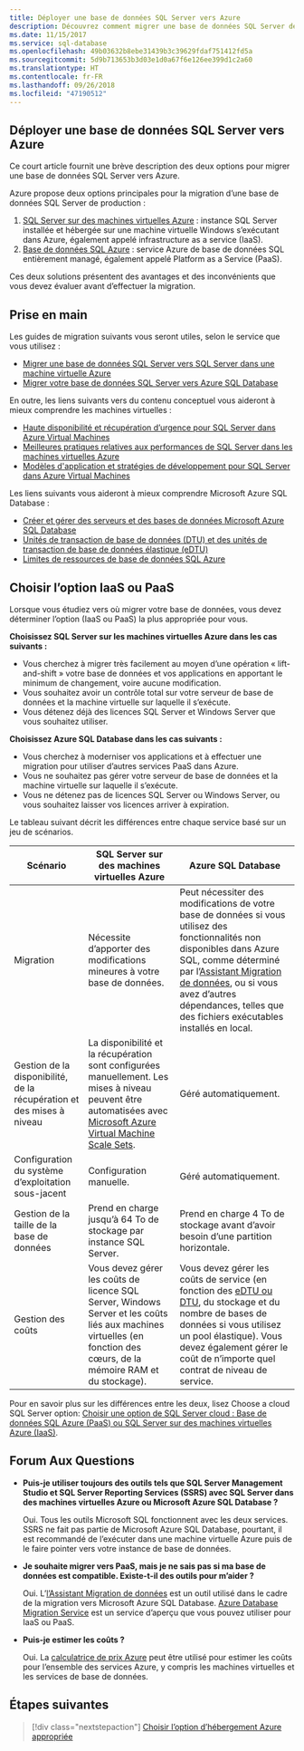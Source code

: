 ```yaml
---
title: Déployer une base de données SQL Server vers Azure
description: Découvrez comment migrer une base de données SQL Server depuis un serveur SQL local vers Azure.
ms.date: 11/15/2017
ms.service: sql-database
ms.openlocfilehash: 49b03632b8ebe31439b3c39629fdaf751412fd5a
ms.sourcegitcommit: 5d9b713653b3d03e1d0a67f6e126ee399d1c2a60
ms.translationtype: HT
ms.contentlocale: fr-FR
ms.lasthandoff: 09/26/2018
ms.locfileid: "47190512"
---
```

## <a name="migrate-a-sql-server-database-to-azure"></a>Déployer une base de données SQL Server vers Azure

Ce court article fournit une brève description des deux options pour migrer une base de données SQL Server vers Azure.

Azure propose deux options principales pour la migration d’une base de données SQL Server de production :

1. [SQL Server sur des machines virtuelles Azure](https://docs.microsoft.com/azure/virtual-machines/windows/sql/virtual-machines-windows-sql-server-iaas-overview) : instance SQL Server installée et hébergée sur une machine virtuelle Windows s’exécutant dans Azure, également appelé infrastructure as a service (IaaS).
2. [Base de données SQL Azure](https://docs.microsoft.com/azure/sql-database/sql-database-technical-overview) : service Azure de base de données SQL entièrement managé, également appelé Platform as a Service (PaaS).

Ces deux solutions présentent des avantages et des inconvénients que vous devez évaluer avant d’effectuer la migration.

## <a name="get-started"></a>Prise en main

Les guides de migration suivants vous seront utiles, selon le service que vous utilisez :

* [Migrer une base de données SQL Server vers SQL Server dans une machine virtuelle Azure](https://docs.microsoft.com/azure/virtual-machines/windows/sql/virtual-machines-windows-migrate-sql)
* [Migrer votre base de données SQL Server vers Azure SQL Database](https://docs.microsoft.com/azure/sql-database/sql-database-migrate-your-sql-server-database)

En outre, les liens suivants vers du contenu conceptuel vous aideront à mieux comprendre les machines virtuelles :

* [Haute disponibilité et récupération d’urgence pour SQL Server dans Azure Virtual Machines](https://docs.microsoft.com/azure/virtual-machines/windows/sql/virtual-machines-windows-sql-high-availability-dr)
* [Meilleures pratiques relatives aux performances de SQL Server dans les machines virtuelles Azure](https://docs.microsoft.com/azure/virtual-machines/windows/sql/virtual-machines-windows-sql-performance)
* [Modèles d'application et stratégies de développement pour SQL Server dans Azure Virtual Machines](https://docs.microsoft.com/azure/virtual-machines/windows/sql/virtual-machines-windows-sql-server-app-patterns-dev-strategies)

Les liens suivants vous aideront à mieux comprendre Microsoft Azure SQL Database :

* [Créer et gérer des serveurs et des bases de données Microsoft Azure SQL Database](https://docs.microsoft.com/azure/sql-database/sql-database-servers-databases)
* [Unités de transaction de base de données (DTU) et des unités de transaction de base de données élastique (eDTU)](https://docs.microsoft.com/azure/sql-database/sql-database-what-is-a-dtu)
* [Limites de ressources de base de données SQL Azure](https://docs.microsoft.com/azure/sql-database/sql-database-resource-limits)

## <a name="choosing-iaas-or-paas"></a>Choisir l’option IaaS ou PaaS

Lorsque vous étudiez vers où migrer votre base de données, vous devez déterminer l’option (IaaS ou PaaS) la plus appropriée pour vous.

**Choisissez SQL Server sur les machines virtuelles Azure dans les cas suivants :**

* Vous cherchez à migrer très facilement au moyen d’une opération « lift-and-shift » votre base de données et vos applications en apportant le minimum de changement, voire aucune modification.
* Vous souhaitez avoir un contrôle total sur votre serveur de base de données et la machine virtuelle sur laquelle il s’exécute.
* Vous détenez déjà des licences SQL Server et Windows Server que vous souhaitez utiliser.

**Choisissez Azure SQL Database dans les cas suivants :**

* Vous cherchez à moderniser vos applications et à effectuer une migration pour utiliser d’autres services PaaS dans Azure.
* Vous ne souhaitez pas gérer votre serveur de base de données et la machine virtuelle sur laquelle il s’exécute.
* Vous ne détenez pas de licences SQL Server ou Windows Server, ou vous souhaitez laisser vos licences arriver à expiration.

Le tableau suivant décrit les différences entre chaque service basé sur un jeu de scénarios.

| Scénario | SQL Server sur des machines virtuelles Azure | Azure SQL Database |
|----------|-------------------------|--------------------|
| Migration | Nécessite d’apporter des modifications mineures à votre base de données. | Peut nécessiter des modifications de votre base de données si vous utilisez des fonctionnalités non disponibles dans Azure SQL, comme déterminé par l’[Assistant Migration de données](https://www.microsoft.com/download/details.aspx?id=53595), ou si vous avez d’autres dépendances, telles que des fichiers exécutables installés en local.|
| Gestion de la disponibilité, de la récupération et des mises à niveau | La disponibilité et la récupération sont configurées manuellement. Les mises à niveau peuvent être automatisées avec [Microsoft Azure Virtual Machine Scale Sets](https://docs.microsoft.com/azure/virtual-machine-scale-sets/virtual-machine-scale-sets-automatic-upgrade). | Géré automatiquement. |
| Configuration du système d’exploitation sous-jacent | Configuration manuelle. | Géré automatiquement. |
| Gestion de la taille de la base de données | Prend en charge jusqu’à 64 To de stockage par instance SQL Server. | Prend en charge 4 To de stockage avant d’avoir besoin d’une partition horizontale. |
| Gestion des coûts | Vous devez gérer les coûts de licence SQL Server, Windows Server et les coûts liés aux machines virtuelles (en fonction des cœurs, de la mémoire RAM et du stockage). | Vous devez gérer les coûts de service (en fonction des [eDTU ou DTU](https://docs.microsoft.com/azure/sql-database/sql-database-what-is-a-dtu), du stockage et du nombre de bases de données si vous utilisez un pool élastique).  Vous devez également gérer le coût de n’importe quel contrat de niveau de service. |

Pour en savoir plus sur les différences entre les deux, lisez Choose a cloud SQL Server option: [Choisir une option de SQL Server cloud : Base de données SQL Azure (PaaS) ou SQL Server sur des machines virtuelles Azure (IaaS)](https://docs.microsoft.com/azure/sql-database/sql-database-paas-vs-sql-server-iaas).

## <a name="faq"></a>Forum Aux Questions

* **Puis-je utiliser toujours des outils tels que SQL Server Management Studio et SQL Server Reporting Services (SSRS) avec SQL Server dans des machines virtuelles Azure ou Microsoft Azure SQL Database ?**

    Oui. Tous les outils Microsoft SQL fonctionnent avec les deux services. SSRS ne fait pas partie de Microsoft Azure SQL Database, pourtant, il est recommandé de l’exécuter dans une machine virtuelle Azure puis de le faire pointer vers votre instance de base de données.
    
* **Je souhaite migrer vers PaaS, mais je ne sais pas si ma base de données est compatible. Existe-t-il des outils pour m’aider ?**

    Oui. L’[l’Assistant Migration de données](https://www.microsoft.com/download/details.aspx?id=53595) est un outil utilisé dans le cadre de la migration vers Microsoft Azure SQL Database.  [Azure Database Migration Service](https://azure.microsoft.com/campaigns/database-migration/) est un service d’aperçu que vous pouvez utiliser pour IaaS ou PaaS.

* **Puis-je estimer les coûts ?**

    Oui.  La [calculatrice de prix Azure](https://azure.microsoft.com/pricing/calculator/) peut être utilisé pour estimer les coûts pour l’ensemble des services Azure, y compris les machines virtuelles et les services de base de données.
    
## <a name="next-steps"></a>Étapes suivantes

> [!div class="nextstepaction"]
> [Choisir l’option d’hébergement Azure appropriée](dotnet-howto-choose-migration.md)
